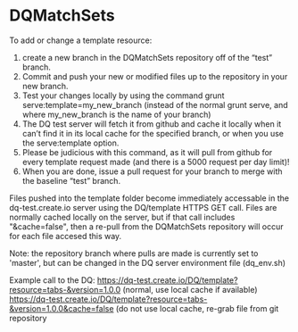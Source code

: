 # DQMatchSets

To add or change a template resource:
1) create a new branch in the DQMatchSets repository off of the “test” branch.
2) Commit and push your new or modified files up to the repository in your new branch.
3) Test your changes locally by using the command grunt serve:template=my_new_branch (instead of the normal grunt serve,
   and where my_new_branch is the name of your branch)
4) The DQ test server will fetch it from github and cache it locally when it can’t find it in its local cache for the
   specified branch, or when you use the serve:template option.
5) Please be judicious with this command, as it will pull from github for every template request made (and there is a 5000 request per day limit)!
6) When you are done, issue a pull request for your branch to merge with the baseline “test” branch.

Files pushed into the template folder become immediately accessable in the dq-test.create.io server using the DQ/template HTTPS GET call.
Files are normally cached locally on the server, but if that call includes "&cache=false", then a re-pull from the DQMatchSets repository
 will occur for each file accesed this way.

Note: the repository branch where pulls are made is currently set to 'master', but can be changed in the DQ server environment file (dq_env.sh)

Example call to the DQ:
https://dq-test.create.io/DQ/template?resource=tabs-&version=1.0.0  (normal, use local cache if available)
https://dq-test.create.io/DQ/template?resource=tabs-&version=1.0.0&cache=false (do not use local cache, re-grab file from git repository
